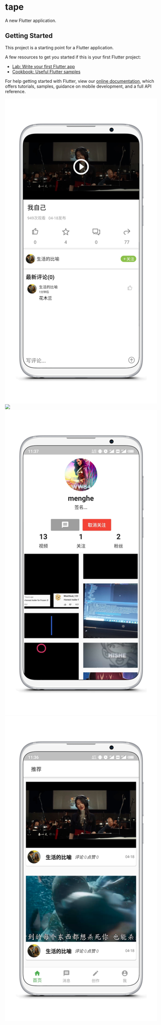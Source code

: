 # tape

A new Flutter application.

## Getting Started

This project is a starting point for a Flutter application.

A few resources to get you started if this is your first Flutter project:

- [Lab: Write your first Flutter app](https://flutter.dev/docs/get-started/codelab)
- [Cookbook: Useful Flutter samples](https://flutter.dev/docs/cookbook)

For help getting started with Flutter, view our
[online documentation](https://flutter.dev/docs), which offers tutorials,
samples, guidance on mobile development, and a full API reference.

<img src="https://github.com/SHIELD7/tape-flutter/raw/master/screenshot/a9b6ba172f7cdea33e4e0e0daa44e84e.jpg" width="500">
<img src="https://github.com/SHIELD7/tape-flutter/raw/master/screenshot/2ede9ffc21dd84471386787146d6c468.jpg.jpg" width="500">
<img src="https://github.com/SHIELD7/tape-flutter/raw/master/screenshot/5137de54b92dc2e404874be29b2502a9.jpg" width="500">
<img src="https://github.com/SHIELD7/tape-flutter/raw/master/screenshot/9268b73f599a937f983447c9dce1d43a.jpg" width="500">
